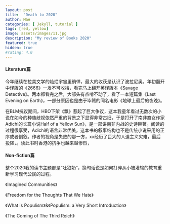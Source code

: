 ```yaml
---
layout: post
title:  "Death to 2020"
author: Mae
categories: [ Jekyll, tutorial ]
tags: [red, yellow]
image: assets/images/11.jpg
description: "My review of Books 2020"
featured: true
hidden: true
#rating: 4.0
---
```


#### Literature篇

今年继续在拉美文学的灿烂宇宙里徜徉，最大的收获是认识了波拉尼奥。年初翻开中译版的《2666》一发不可收拾，看完马上翻开英译版本《Savage Detective》。两本都看完之后，大部头有点啃不动了，看了一本短篇集《Last Evening on Earth》，一部分原因也是由于毕赣的同名电影《地球上最后的夜晚》。

在BLM抗议期间，HBO下架《飘》惹起了巨大争议，这本我童年看过无数次的小说在如今的种族歧视依然严重的背景之下显得非常古旧，于是打开了南非裔女作家Adichi的长篇小说Half of a Yellow Sun》，是一部讲南非内战的史诗巨著。阅读的过程很享受，Adichi的语言非常优美，这本书的叙事结构也不是传统小说采用的正序或者倒叙。作者的视角是失败的那一方，xx经历了巨大的人道主义灾难，最后投降，。读此书时香港的抗争也越来越惨烈，

#### Non-fiction篇

整个2020我的读书主题都是“吐狼奶”，换句话说是如何打碎从小被灌输的教育重新学习现代公民的过程。

《Imagined Communities》

《Freedom for the Thoughts That We Hate》

《What is Populism》&《Populism: a Very Short Introduction》

《The Coming of The Third Reich》
